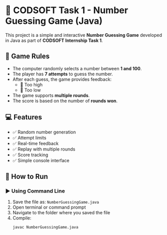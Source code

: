 # 🎯 CODSOFT Task 1 - Number Guessing Game (Java)

This project is a simple and interactive **Number Guessing Game** developed in Java as part of **CODSOFT Internship Task 1**.

## 🧠 Game Rules
- The computer randomly selects a number between **1 and 100**.
- The player has **7 attempts** to guess the number.
- After each guess, the game provides feedback:
  - 🔼 Too high
  - 🔽 Too low
- The game supports **multiple rounds**.
- The score is based on the number of **rounds won**.

## 💻 Features
- ✅ Random number generation
- ✅ Attempt limits
- ✅ Real-time feedback
- ✅ Replay with multiple rounds
- ✅ Score tracking
- ✅ Simple console interface

## 🚀 How to Run

### ▶️ Using Command Line
1. Save the file as: `NumberGuessingGame.java`
2. Open terminal or command prompt
3. Navigate to the folder where you saved the file
4. Compile:
   ```bash
   javac NumberGuessingGame.java

